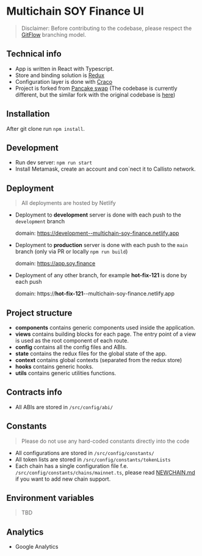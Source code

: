 # Multichain SOY Finance UI

> Disclaimer: Before contributing to the codebase, please respect the [GitFlow](https://www.atlassian.com/git/tutorials/comparing-workflows/gitflow-workflow) branching model.

## Technical info

-   App is written in React with Typescript.
-   Store and binding solution is [Redux](https://redux.js.org/)
-   Configuration layer is done with [Craco](https://www.npmjs.com/package/@craco/craco)
-   Project is forked from [Pancake swap](https://github.com/pancakeswap/pancake-frontend) (The codebase is currently different, but the similar fork with the original codebase is [here](https://github.com/Yepman0620/pancake-frontend))

## Installation

After git clone run `npm install`.

## Development

-   Run dev server: `npm run start`
-   Install Metamask, create an account and con`nect it to Callisto network.

## Deployment
> All deployments are hosted by Netlify

-   Deployment to **development** server is done with each push to the `development` branch

    domain: https://development--multichain-soy-finance.netlify.app

-   Deployment to **production** server is done with each push to the `main` branch (only via PR or locally `npm run build`)

    domain: https://app.soy.finance

-   Deployment of any other branch, for example **hot-fix-121** is done by each push

    domain: https://**hot-fix-121**--multichain-soy-finance.netlify.app

## Project structure

- **components** contains generic components used inside the application.
- **views** contains building blocks for each page. The entry point of a view is used as the root component of each route.
- **config** contains all the config files and ABIs.
- **state** contains the redux files for the global state of the app.
- **context** contains global contexts (separated from the redux store)
- **hooks** contains generic hooks.
- **utils** contains generic utilities functions.

## Contracts info
-   All ABIs are stored in `/src/config/abi/`

## Constants
> Please do not use any hard-coded constants directly into the code

-   All configurations are stored in `/src/config/constants/`
-   All token lists are stored in `/src/config/constants/tokenLists`
-   Each chain has a single configuration file f.e. `/src/config/constants/chains/mainnet.ts`, please read [NEWCHAIN.md](./NEWCHAIN.md) if you want to add new chain support.

## Environment variables
> TBD

## Analytics
-   Google Analytics